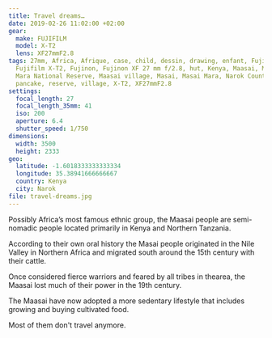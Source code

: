 ```yaml
---
title: Travel dreams…
date: 2019-02-26 11:02:00 +02:00
gear:
  make: FUJIFILM
  model: X-T2
  lens: XF27mmF2.8
tags: 27mm, Africa, Afrique, case, child, dessin, drawing, enfant, Fujifilm,
  Fujifilm X-T2, Fujinon, Fujinon XF 27 mm f/2.8, hut, Kenya, Maasai, Maasai
  Mara National Reserve, Maasai village, Masai, Masai Mara, Narok County,
  pancake, reserve, village, X-T2, XF27mmF2.8
settings:
  focal_length: 27
  focal_length_35mm: 41
  iso: 200
  aperture: 6.4
  shutter_speed: 1/750
dimensions:
  width: 3500
  height: 2333
geo:
  latitude: -1.6018333333333334
  longitude: 35.38941666666667
  country: Kenya
  city: Narok
file: travel-dreams.jpg
---
```


Possibly Africa’s most famous ethnic group, the Maasai people are semi-nomadic people located primarily in Kenya and Northern Tanzania.

According to their own oral history the Masai people originated in the Nile Valley in Northern Africa and migrated south around the 15th century with their cattle.

Once considered fierce warriors and feared by all tribes in thearea, the Maasai lost much of their power in the 19th century.

The Maasai have now adopted a more sedentary lifestyle that includes growing and buying cultivated food.

Most of them don't travel anymore.
